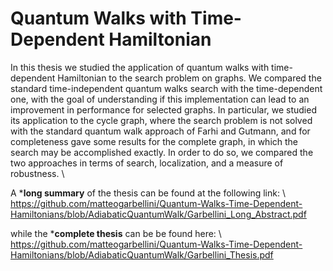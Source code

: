 # Quantum Walks with Time-Dependent Hamiltonian

In this thesis we studied the application of quantum walks with time-dependent Hamiltonian to the search problem on graphs. We compared the standard time-independent quantum walks search with the time-dependent one, with the goal of understanding if this implementation can lead to an improvement in performance for selected graphs. In particular, we studied its application to the cycle graph, where the search problem is not solved with the standard quantum walk approach of Farhi and Gutmann, and for completeness gave some results for the complete graph, in which the search may be accomplished exactly. In order to do so, we compared the two approaches in terms of search, localization, and a measure of robustness. \\

A ***long summary** of the thesis can be found at the following link: \\
https://github.com/matteogarbellini/Quantum-Walks-Time-Dependent-Hamiltonians/blob/AdiabaticQuantumWalk/Garbellini_Long_Abstract.pdf

while the ***complete thesis** can be be found here: \\
https://github.com/matteogarbellini/Quantum-Walks-Time-Dependent-Hamiltonians/blob/AdiabaticQuantumWalk/Garbellini_Thesis.pdf

  
